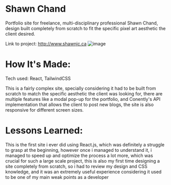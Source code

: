 # Shawn Chand 

Portfolio site for freelance, multi-disciplinary professional Shawn Chand, design built completely from scratch to fit the specific pixel art aesthetic the client desired.


Link to project: http://www.shawnjc.ca
![image](https://github.com/vhamelbravo/shawnchand/assets/127698758/66a5c07f-b275-464f-986b-0ccc665b6981)

# How It's Made:

Tech used: React, TailwindCSS

This is a fairly complex site, specially considering it had to be built from scratch to match the specific aesthetic the client was looking for, there are multiple features like a modal pop-up for the portfolio, and Conently's API implementation that allows the client to post new blogs, the site is also responsive for different screen sizes.
# Lessons Learned:

This is the first site i ever did using React.js, which was definitely a struggle to grasp at the beginning, however once i managed to understand it, i managed to speed up and optimize the process a lot more, which was crucial for such a large scale project, this is also my first time designing a site completely from scratch, so i had to review my design and CSS knowledge, and it was an extremely useful experience considering it used to be one of my main weak points as a developer

